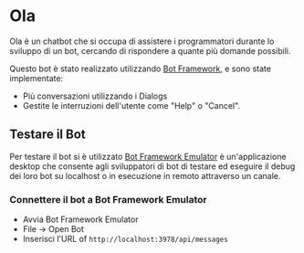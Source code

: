 # Ola

Ola è un chatbot che si occupa di assistere i programmatori durante lo 
sviluppo di un bot, cercando di rispondere a quante più domande possibili.

Questo bot è stato realizzato utilizzando [Bot Framework](https://dev.botframework.com), e sono state implementate:

- Più conversazioni utilizzando i Dialogs
- Gestite le interruzioni dell'utente come "Help" o "Cancel".


## Testare il Bot 

Per testare il bot si è utilizzato [Bot Framework Emulator](https://github.com/microsoft/botframework-emulator) è un'applicazione desktop che consente agli sviluppatori di bot di testare ed eseguire il debug dei loro bot su localhost o in esecuzione in remoto attraverso un canale.

### Connettere il bot a  Bot Framework Emulator

- Avvia Bot Framework Emulator
- File -> Open Bot
- Inserisci l'URL of `http://localhost:3978/api/messages`
